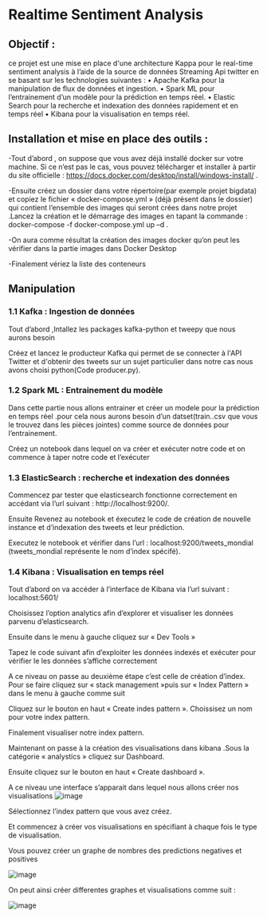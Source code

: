 # Realtime Sentiment Analysis 
## Objectif :
ce projet est une mise en place d'une architecture Kappa pour le real-time sentiment analysis à l’aide de la source de données Streaming Api twitter en se basant sur les technologies suivantes :
•	Apache Kafka pour la manipulation de flux de données et ingestion.
•	Spark ML pour l’entrainement d’un modèle pour la prédiction en temps réel.
•	Elastic Search pour la recherche et indexation des données rapidement et en temps réel
•	Kibana pour la visualisation en temps réel.

## Installation et mise en place des outils :
-Tout d’abord , on suppose que vous avez déjà installé docker sur votre machine. Si ce n’est pas le cas, vous pouvez télécharger et installer à partir du site officielle : https://docs.docker.com/desktop/install/windows-install/ .

-Ensuite créez un dossier dans votre répertoire(par exemple projet bigdata) et copiez le fichier
« docker-compose.yml » (déjà présent dans le dossier) qui contient l’ensemble des images qui seront crées dans notre projet .Lancez la création et le démarrage des images en tapant la commande : docker-compose -f docker-compose.yml up –d .
 
-On aura comme résultat la création des images docker qu’on peut les vérifier dans la partie images dans Docker Desktop
 
 
-Finalement vériez la liste des conteneurs
 

## Manipulation
### 1.1	Kafka : Ingestion de données

Tout d’abord ,Intallez les packages kafka-python et tweepy que nous aurons besoin

Créez et lancez le producteur Kafka qui permet de se connecter à l'API Twitter et d'obtenir des tweets sur un sujet particulier dans notre cas nous avons choisi python(Code producer.py).
 
### 1.2	Spark ML : Entrainement du modèle

Dans cette partie nous allons entrainer et créer un modele pour la prédiction en temps réel .pour cela nous aurons besoin d’un datset(train..csv que vous le trouvez dans les pièces jointes) comme source de données pour l’entrainement.

Créez un notebook dans lequel on va créer et exécuter notre code et on commence à taper notre code et l’exécuter

 
 


### 1.3	ElasticSearch : recherche et indexation des données
Commencez par tester que elasticsearch fonctionne correctement en accédant via l’url suivant : http://localhost:9200/.

 
Ensuite Revenez au notebook et éxecutez le code de création de nouvelle instance et d’indexation des tweets et leur prédiction.




 
Executez le notebook et vérifier dans l’url : localhost:9200/tweets_mondial (tweets_mondial représente le nom d’index spécifé).

 
### 1.4	Kibana : Visualisation en temps réel
Tout d’abord on va accéder à l’interface de Kibana via l’url suivant : localhost:5601/

Choisissez l’option analytics afin d’explorer et visualiser les données parvenu d’elasticsearch.

Ensuite dans le menu à gauche cliquez sur « Dev Tools »
 
 
Tapez le code suivant afin d’exploiter les données indexés et exécuter pour vérifier le les données s’affiche correctement

A ce niveau on passe au deuxième étape c’est celle de création d’index. Pour se faire cliquez sur
« stack management »puis sur « Index Pattern » dans le menu à gauche comme suit
 
Cliquez sur le bouton en haut « Create indes pattern ».
Choissisez un nom pour votre index pattern.
 
Finalement visualiser notre index pattern.

Maintenant on passe à la création des visualisations dans kibana .Sous la catégorie « analystics » cliquez sur Dashboard.
 
Ensuite cliquez sur le bouton en haut « Create dashboard ».


A ce niveau une interface s’apparait dans lequel nous allons créer nos visualisations
![image](https://user-images.githubusercontent.com/82553919/208305646-bd4a59a7-fa7e-4206-915a-473a9e0338c4.png)

 
Sélectionnez l’index pattern que vous avez créez.

Et commencez à créer vos visualisations en spécifiant à chaque fois le type de visualisation.

Vous pouvez créer un graphe de nombres des predictions negatives et positives
   
![image](https://user-images.githubusercontent.com/82553919/208305523-c376bbbb-51a8-4472-ae44-85a233ee61ae.png)

On peut ainsi créer differentes graphes et visualisations comme suit :

![image](https://user-images.githubusercontent.com/82553919/208305469-968dce93-154e-49a5-87fa-fbf242c18bda.png)


